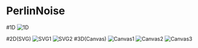 # PerlinNoise

#1D
![1D](http://i2.bvimg.com/672616/eb0ac50a582b67a4.jpg)

#2D(SVG)
![SVG1](http://i1.bvimg.com/672616/ee9e55c9f11976e2.jpg)
![SVG2](http://i1.bvimg.com/672616/99d090eb4417c8a2.jpg)
#3D(Canvas)
![Canvas1](http://i1.bvimg.com/672616/45b6872290e48dcb.jpg)
![Canvas2](http://i2.bvimg.com/672616/9b8e102ee454983b.jpg)
![Canvas3](http://i2.bvimg.com/672616/bc507ee6248c7fb2.jpg)
